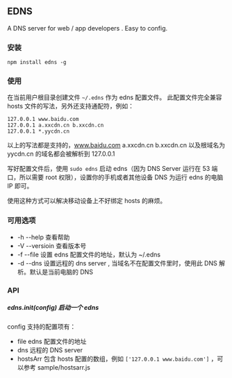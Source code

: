 
## EDNS

A DNS server for web / app developers . Easy to config.

### 安装

```
npm install edns -g
```

### 使用

在当前用户根目录创建文件 `~/.edns` 作为 edns 配置文件。 此配置文件完全兼容 hosts 文件的写法，另外还支持通配符，例如：

```
127.0.0.1 www.baidu.com
127.0.0.1 a.xxcdn.cn b.xxcdn.cn
127.0.0.1 *.yycdn.cn
```

以上的写法都是支持的，www.baidu.com a.xxcdn.cn b.xxcdn.cn 以及根域名为 yycdn.cn 的域名都会被解析到 127.0.0.1

写好配置文件后，使用 `sudo edns` 启动 edns（因为 DNS Server 运行在 53 端口，所以需要 root 权限），设置你的手机或者其他设备 DNS 为运行 edns 的电脑 IP 即可。

使用这种方式可以解决移动设备上不好绑定 hosts 的麻烦。

### 可用选项

* -h --help 查看帮助
* -V --versioin 查看版本号
* -f --file 设置 edns 配置文件的地址，默认为 ~/.edns
* -d --dns 设置远程的 dns server , 当域名不在配置文件里时，使用此 DNS 解析。默认是当前电脑的 DNS

### API

##### edns.init(config) 启动一个 edns

config 支持的配置项有：

* file edns 配置文件的地址
* dns 远程的 DNS server
* hostsArr 包含 hosts 配置的数组，例如 `['127.0.0.1 www.baidu.com']` ，可以参考 sample/hostsarr.js